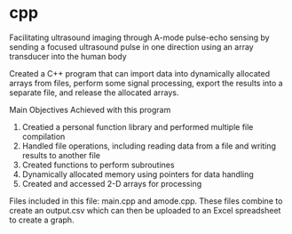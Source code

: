# cpp 

Facilitating ultrasound imaging through A-mode pulse-echo sensing by sending a focused ultrasound pulse in one direction using an array transducer into the human body 

Created a C++ program that can import data into dynamically allocated
arrays from files, perform some signal processing, export the results into a separate file, and release the allocated
arrays.

Main Objectives Achieved with this program
1. Creatied a personal function library and performed multiple file compilation
2. Handled file operations, including reading data from a file and writing results to another file
3. Created functions to perform subroutines
4. Dynamically allocated memory using pointers for data handling
5. Created and accessed 2-D arrays for processing

Files included in this file: main.cpp and amode.cpp. These files combine to create an output.csv which can then be uploaded to an Excel spreadsheet to create a graph.
